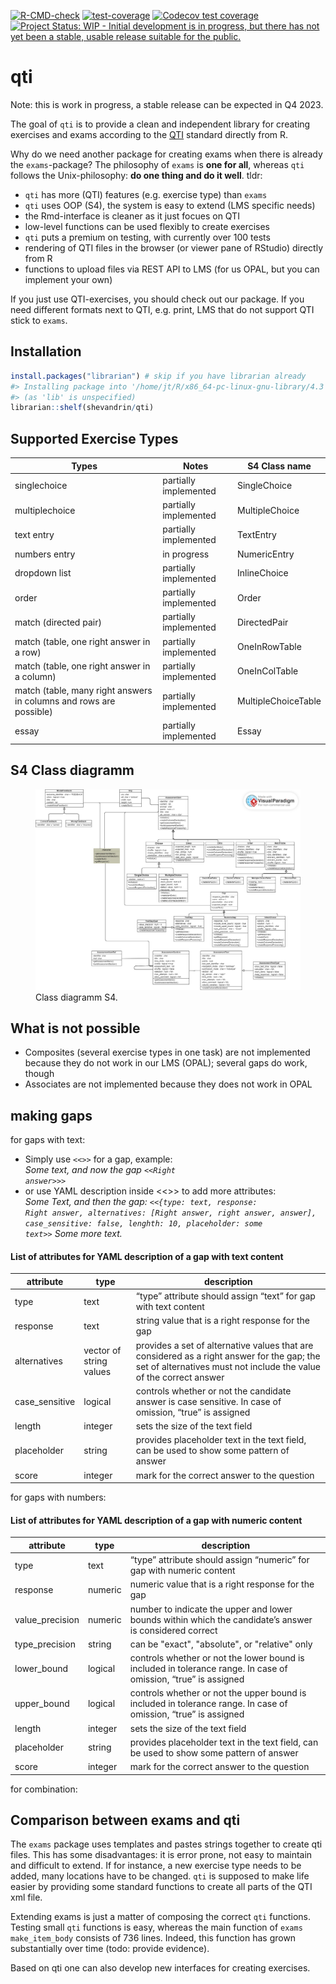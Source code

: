 
<!-- README.md is generated from README.Rmd. Please edit that file -->
<!-- badges: start -->

[![R-CMD-check](https://github.com/shevandrin/qti/actions/workflows/R-CMD-check.yaml/badge.svg)](https://github.com/shevandrin/qti/actions/workflows/R-CMD-check.yaml)
[![test-coverage](https://github.com/shevandrin/qti/actions/workflows/test-coverage.yaml/badge.svg)](https://github.com/shevandrin/qti/actions/workflows/test-coverage.yaml)
[![Codecov test
coverage](https://codecov.io/gh/shevandrin/qti/branch/main/graph/badge.svg)](https://app.codecov.io/gh/shevandrin/qti?branch=main)
[![Project Status: WIP - Initial development is in progress, but there
has not yet been a stable, usable release suitable for the
public.](https://www.repostatus.org/badges/latest/wip.svg)](https://www.repostatus.org/#wip)
<!-- badges: end -->

# qti

Note: this is work in progress, a stable release can be expected in Q4
2023.

The goal of `qti` is to provide a clean and independent library for
creating exercises and exams according to the
[QTI](https://www.imsglobal.org/question/qtiv2p1/imsqti_implv2p1.html)
standard directly from R.

Why do we need another package for creating exams when there is already
the `exams`-package? The philosophy of `exams` is **one for all**,
whereas `qti` follows the Unix-philosophy: **do one thing and do it
well**. tldr:

- `qti` has more (QTI) features (e.g. exercise type) than `exams`
- `qti` uses OOP (S4), the system is easy to extend (LMS specific needs)
- the Rmd-interface is cleaner as it just focues on QTI
- low-level functions can be used flexibly to create exercises
- `qti` puts a premium on testing, with currently over 100 tests
- rendering of QTI files in the browser (or viewer pane of RStudio)
  directly from R
- functions to upload files via REST API to LMS (for us OPAL, but you
  can implement your own)

If you just use QTI-exercises, you should check out our package. If you
need different formats next to QTI, e.g. print, LMS that do not support
QTI stick to `exams`.

<!-- Just focusing on QTI gives us more time to support great features of the QTI standard that are missing in `exams`. For instance, `qti` offers dropdown-inputs, ordering-exercises, and match-tables. -->

## Installation

``` r
install.packages("librarian") # skip if you have librarian already
#> Installing package into '/home/jt/R/x86_64-pc-linux-gnu-library/4.3'
#> (as 'lib' is unspecified)
librarian::shelf(shevandrin/qti)
```

## Supported Exercise Types

| Types                                                              | Notes                 | S4 Class name       |
|--------------------------------------------------------------------|-----------------------|---------------------|
| singlechoice                                                       | partially implemented | SingleChoice        |
| multiplechoice                                                     | partially implemented | MultipleChoice      |
| text entry                                                         | partially implemented | TextEntry           |
| numbers entry                                                      | in progress           | NumericEntry        |
| dropdown list                                                      | partially implemented | InlineChoice        |
| order                                                              | partially implemented | Order               |
| match (directed pair)                                              | partially implemented | DirectedPair        |
| match (table, one right answer in a row)                           | partially implemented | OneInRowTable       |
| match (table, one right answer in a column)                        | partially implemented | OneInColTable       |
| match (table, many right answers in columns and rows are possible) | partially implemented | MultipleChoiceTable |
| essay                                                              | partially implemented | Essay               |

## S4 Class diagramm

<figure>
<img src="man/figures/README-S4_classes_diagramm.jpg"
alt="Class diagramm S4." />
<figcaption aria-hidden="true">Class diagramm S4.</figcaption>
</figure>

## What is not possible

- Composites (several exercise types in one task) are not implemented
  because they do not work in our LMS (OPAL); several gaps do work,
  though
- Associates are not implemented because they does not work in OPAL

## making gaps

for gaps with text:  
- Simply use <code>\<\<\>\></code> for a gap, example:  
*Some text, and now the gap <code>\<\<Right answer\>\>\></code>*  
- or use YAML description inside \<\<\>\> to add more attributes:  
*Some Text, and then the gap: <code>\<\<{type: text, response: Right
answer, alternatives: \[Right answer, right answer, answer\],
case_sensitive: false, lenghth: 10, placeholder: some text\>\></code>
Some more text.*

#### List of attributes for YAML description of a gap with text content

| attribute      | type                    | description                                                                                                                                                      |
|----------------|-------------------------|------------------------------------------------------------------------------------------------------------------------------------------------------------------|
| type           | text                    | “type” attribute should assign “text” for gap with text content                                                                                                  |
| response       | text                    | string value that is a right response for the gap                                                                                                                |
| alternatives   | vector of string values | provides a set of alternative values that are considered as a right answer for the gap; the set of alternatives must not include the value of the correct answer |
| case_sensitive | logical                 | controls whether or not the candidate answer is case sensitive. In case of omission, “true” is assigned                                                          |
| length         | integer                 | sets the size of the text field                                                                                                                                  |
| placeholder    | string                  | provides placeholder text in the text field, can be used to show some pattern of answer                                                                          |
| score          | integer                 | mark for the correct answer to the question                                                                                                                      |

for gaps with numbers:

#### List of attributes for YAML description of a gap with numeric content

| attribute       | type    | description                                                                                                     |
|-----------------|---------|-----------------------------------------------------------------------------------------------------------------|
| type            | text    | “type” attribute should assign “numeric” for gap with numeric content                                           |
| response        | numeric | numeric value that is a right response for the gap                                                              |
| value_precision | numeric | number to indicate the upper and lower bounds within which the candidate’s answer is considered correct         |
| type_precision  | string  | can be "exact", "absolute", or "relative" only                                                                  |
| lower_bound     | logical | controls whether or not the lower bound is included in tolerance range. In case of omission, “true” is assigned |
| upper_bound     | logical | controls whether or not the upper bound is included in tolerance range. In case of omission, “true” is assigned |
| length          | integer | sets the size of the text field                                                                                 |
| placeholder     | string  | provides placeholder text in the text field, can be used to show some pattern of answer                         |
| score           | integer | mark for the correct answer to the question                                                                     |

for combination:

## Comparison between exams and qti

The `exams` package uses templates and pastes strings together to create
qti files. This has some disadvantages: it is error prone, not easy to
maintain and difficult to extend. If for instance, a new exercise type
needs to be added, many locations have to be changed. `qti` is supposed
to make life easier by providing some standard functions to create all
parts of the QTI xml file.

Extending exams is just a matter of composing the correct `qti`
functions. Testing small `qti` functions is easy, whereas the main
function of `exams` `make_item_body` consists of 736 lines. Indeed, this
function has grown substantially over time (todo: provide evidence).

Based on qti one can also develop new interfaces for creating exercises.
